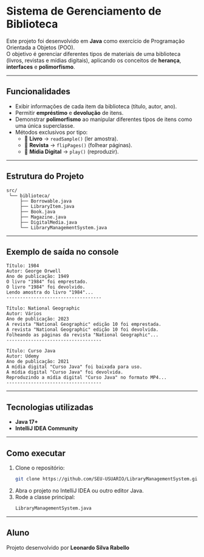 # Sistema de Gerenciamento de Biblioteca

Este projeto foi desenvolvido em **Java** como exercício de Programação Orientada a Objetos (POO).  
O objetivo é gerenciar diferentes tipos de materiais de uma biblioteca (livros, revistas e mídias digitais), aplicando os conceitos de **herança**, **interfaces** e **polimorfismo**.

---

## Funcionalidades

- Exibir informações de cada item da biblioteca (título, autor, ano).  
- Permitir **empréstimo** e **devolução** de itens.  
- Demonstrar **polimorfismo** ao manipular diferentes tipos de itens como uma única superclasse.  
- Métodos exclusivos por tipo:
  - 📖 **Livro** → `readSample()` (ler amostra).  
  - 📰 **Revista** → `flipPages()` (folhear páginas).  
  - 💾 **Mídia Digital** → `play()` (reproduzir).  

---

## Estrutura do Projeto

```
src/
 └── biblioteca/
     ├── Borrowable.java
     ├── LibraryItem.java
     ├── Book.java
     ├── Magazine.java
     ├── DigitalMedia.java
     └── LibraryManagementSystem.java
```

---

## Exemplo de saída no console

```text
Título: 1984
Autor: George Orwell
Ano de publicação: 1949
O livro "1984" foi emprestado.
O livro "1984" foi devolvido.
Lendo amostra do livro "1984"...
-----------------------------------

Título: National Geographic
Autor: Vários
Ano de publicação: 2023
A revista "National Geographic" edição 10 foi emprestada.
A revista "National Geographic" edição 10 foi devolvida.
Folheando as páginas da revista "National Geographic"...
-----------------------------------

Título: Curso Java
Autor: Udemy
Ano de publicação: 2021
A mídia digital "Curso Java" foi baixada para uso.
A mídia digital "Curso Java" foi devolvida.
Reproduzindo a mídia digital "Curso Java" no formato MP4...
-----------------------------------
```

---

## Tecnologias utilizadas
- **Java 17+**  
- **IntelliJ IDEA Community**  

---

## Como executar
1. Clone o repositório:
   ```bash
   git clone https://github.com/SEU-USUARIO/LibraryManagementSystem.git
   ```
2. Abra o projeto no IntelliJ IDEA ou outro editor Java.  
3. Rode a classe principal:
   ```bash
   LibraryManagementSystem.java
   ```

---

## Aluno
Projeto desenvolvido por **Leonardo Silva Rabello**   
